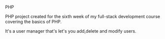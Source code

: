 PHP

PHP project created for the sixth week of my full-stack development course covering the basics of PHP.

It's a user manager that's let's you add,delete and modify users.

